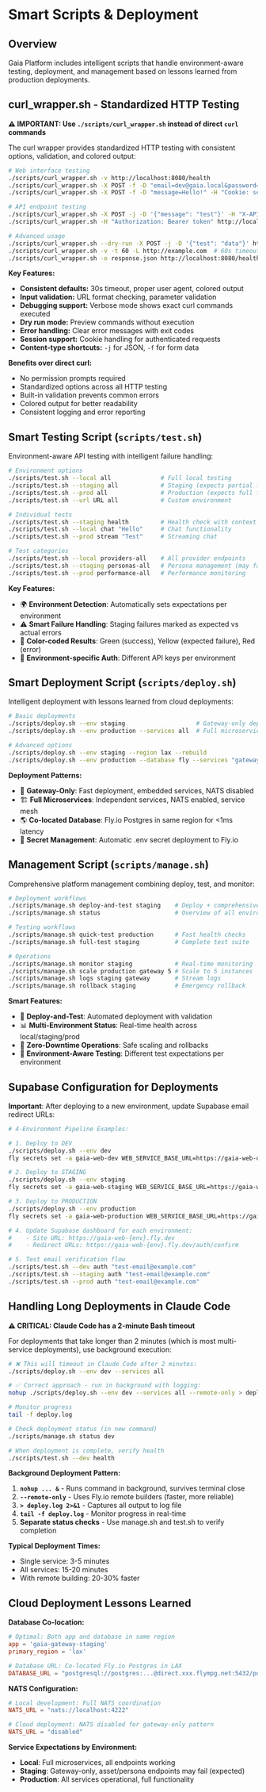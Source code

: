 # Smart Scripts & Deployment

## Overview
Gaia Platform includes intelligent scripts that handle environment-aware testing, deployment, and management based on lessons learned from production deployments.

## curl_wrapper.sh - Standardized HTTP Testing

**⚠️ IMPORTANT: Use `./scripts/curl_wrapper.sh` instead of direct `curl` commands**

The curl wrapper provides standardized HTTP testing with consistent options, validation, and colored output:

```bash
# Web interface testing
./scripts/curl_wrapper.sh -v http://localhost:8080/health
./scripts/curl_wrapper.sh -X POST -f -D "email=dev@gaia.local&password=test" http://localhost:8080/auth/login
./scripts/curl_wrapper.sh -X POST -f -D "message=Hello!" -H "Cookie: session=..." http://localhost:8080/api/chat/send

# API endpoint testing  
./scripts/curl_wrapper.sh -X POST -j -D '{"message": "test"}' -H "X-API-Key: key" http://localhost:8666/api/v0.2/chat
./scripts/curl_wrapper.sh -H "Authorization: Bearer token" http://localhost:8666/api/v1/conversations

# Advanced usage
./scripts/curl_wrapper.sh --dry-run -X POST -j -D '{"test": "data"}' http://localhost:8080/api/test  # See command without executing
./scripts/curl_wrapper.sh -v -t 60 -L http://example.com  # 60s timeout, follow redirects, verbose
./scripts/curl_wrapper.sh -o response.json http://localhost:8080/health  # Save output to file
```

**Key Features:**
- **Consistent defaults:** 30s timeout, proper user agent, colored output  
- **Input validation:** URL format checking, parameter validation
- **Debugging support:** Verbose mode shows exact curl commands executed
- **Dry run mode:** Preview commands without execution
- **Error handling:** Clear error messages with exit codes
- **Session support:** Cookie handling for authenticated requests
- **Content-type shortcuts:** `-j` for JSON, `-f` for form data

**Benefits over direct curl:**
- No permission prompts required
- Standardized options across all HTTP testing
- Built-in validation prevents common errors
- Colored output for better readability
- Consistent logging and error reporting

## Smart Testing Script (`scripts/test.sh`)
Environment-aware API testing with intelligent failure handling:

```bash
# Environment options
./scripts/test.sh --local all              # Full local testing
./scripts/test.sh --staging all            # Staging (expects partial failures)
./scripts/test.sh --prod all               # Production (expects full functionality)
./scripts/test.sh --url URL all            # Custom environment

# Individual tests
./scripts/test.sh --staging health         # Health check with context
./scripts/test.sh --local chat "Hello"     # Chat functionality
./scripts/test.sh --prod stream "Test"     # Streaming chat

# Test categories
./scripts/test.sh --local providers-all    # All provider endpoints
./scripts/test.sh --staging personas-all   # Persona management (may fail in staging)
./scripts/test.sh --prod performance-all   # Performance monitoring
```

**Key Features:**
- 🌍 **Environment Detection**: Automatically sets expectations per environment
- ⚠️ **Smart Failure Handling**: Staging failures marked as expected vs actual errors
- 🎨 **Color-coded Results**: Green (success), Yellow (expected failure), Red (error)
- 🔑 **Environment-specific Auth**: Different API keys per environment

## Smart Deployment Script (`scripts/deploy.sh`)
Intelligent deployment with lessons learned from cloud deployments:

```bash
# Basic deployments
./scripts/deploy.sh --env staging                    # Gateway-only deployment
./scripts/deploy.sh --env production --services all  # Full microservices

# Advanced options
./scripts/deploy.sh --env staging --region lax --rebuild
./scripts/deploy.sh --env production --database fly --services "gateway auth"
```

**Deployment Patterns:**
- 🚀 **Gateway-Only**: Fast deployment, embedded services, NATS disabled
- 🏗️ **Full Microservices**: Independent services, NATS enabled, service mesh
- 🌎 **Co-located Database**: Fly.io Postgres in same region for <1ms latency
- 🔐 **Secret Management**: Automatic .env secret deployment to Fly.io

## Management Script (`scripts/manage.sh`)
Comprehensive platform management combining deploy, test, and monitor:

```bash
# Deployment workflows
./scripts/manage.sh deploy-and-test staging    # Deploy + comprehensive test
./scripts/manage.sh status                     # Overview of all environments

# Testing workflows  
./scripts/manage.sh quick-test production      # Fast health checks
./scripts/manage.sh full-test staging          # Complete test suite

# Operations
./scripts/manage.sh monitor staging            # Real-time monitoring
./scripts/manage.sh scale production gateway 5 # Scale to 5 instances
./scripts/manage.sh logs staging gateway       # Stream logs
./scripts/manage.sh rollback staging           # Emergency rollback
```

**Smart Features:**
- 🧪 **Deploy-and-Test**: Automated deployment with validation
- 📊 **Multi-Environment Status**: Real-time health across local/staging/prod
- 🔄 **Zero-Downtime Operations**: Safe scaling and rollbacks
- 📱 **Environment-Aware Testing**: Different test expectations per environment

## Supabase Configuration for Deployments

**Important**: After deploying to a new environment, update Supabase email redirect URLs:

```bash
# 4-Environment Pipeline Examples:

# 1. Deploy to DEV
./scripts/deploy.sh --env dev
fly secrets set -a gaia-web-dev WEB_SERVICE_BASE_URL=https://gaia-web-dev.fly.dev

# 2. Deploy to STAGING  
./scripts/deploy.sh --env staging
fly secrets set -a gaia-web-staging WEB_SERVICE_BASE_URL=https://gaia-web-staging.fly.dev

# 3. Deploy to PRODUCTION
./scripts/deploy.sh --env production
fly secrets set -a gaia-web-production WEB_SERVICE_BASE_URL=https://gaia-web-production.fly.dev

# 4. Update Supabase dashboard for each environment:
#    - Site URL: https://gaia-web-{env}.fly.dev
#    - Redirect URLs: https://gaia-web-{env}.fly.dev/auth/confirm

# 5. Test email verification flow
./scripts/test.sh --dev auth "test-email@example.com"
./scripts/test.sh --staging auth "test-email@example.com"
./scripts/test.sh --prod auth "test-email@example.com"
```

## Handling Long Deployments in Claude Code

**⚠️ CRITICAL: Claude Code has a 2-minute Bash timeout**

For deployments that take longer than 2 minutes (which is most multi-service deployments), use background execution:

```bash
# ❌ This will timeout in Claude Code after 2 minutes:
./scripts/deploy.sh --env dev --services all

# ✅ Correct approach - run in background with logging:
nohup ./scripts/deploy.sh --env dev --services all --remote-only > deploy.log 2>&1 &

# Monitor progress
tail -f deploy.log

# Check deployment status (in new command)
./scripts/manage.sh status dev

# When deployment is complete, verify health
./scripts/test.sh --dev health
```

**Background Deployment Pattern:**
1. **`nohup ... &`** - Runs command in background, survives terminal close
2. **`--remote-only`** - Uses Fly.io remote builders (faster, more reliable) 
3. **`> deploy.log 2>&1`** - Captures all output to log file
4. **`tail -f deploy.log`** - Monitor progress in real-time
5. **Separate status checks** - Use manage.sh and test.sh to verify completion

**Typical Deployment Times:**
- Single service: 3-5 minutes
- All services: 15-20 minutes
- With remote building: 20-30% faster

## Cloud Deployment Lessons Learned

**Database Co-location:**
```toml
# Optimal: Both app and database in same region
app = 'gaia-gateway-staging'
primary_region = 'lax'

# Database URL: Co-located Fly.io Postgres in LAX
DATABASE_URL = "postgresql://postgres:...@direct.xxx.flympg.net:5432/postgres"
```

**NATS Configuration:**
```toml
# Local development: Full NATS coordination
NATS_URL = "nats://localhost:4222"

# Cloud deployment: NATS disabled for gateway-only pattern
NATS_URL = "disabled"
```

**Service Expectations by Environment:**
- **Local**: Full microservices, all endpoints working
- **Staging**: Gateway-only, asset/persona endpoints may fail (expected)
- **Production**: All services operational, full functionality
